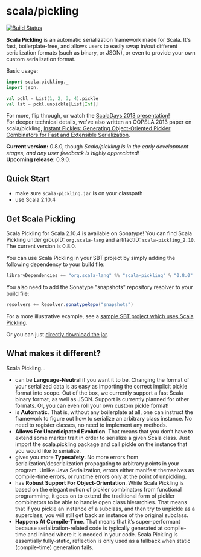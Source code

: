 scala/pickling
==============

[![Build Status](https://secure.travis-ci.org/scala/pickling.png)](http://travis-ci.org/scala/pickling)


**Scala Pickling** is an automatic serialization framework made for Scala. It's fast, boilerplate-free, and allows users to easily swap in/out different serialization formats (such as binary, or JSON), or even to provide your own custom serialization format.

Basic usage:

```scala
import scala.pickling._
import json._

val pckl = List(1, 2, 3, 4).pickle
val lst = pckl.unpickle[List[Int]]
```

For more, flip through, or watch the [ScalaDays 2013 presentation!](http://www.parleys.com/play/51c3799fe4b0d38b54f4625a/chapter0/about)
<br> For deeper technical details, we've also written an OOPSLA 2013 paper on scala/pickling, [Instant Pickles: Generating Object-Oriented Pickler Combinators for Fast and Extensible Serialization](http://infoscience.epfl.ch/record/187787/files/oopsla-pickling_1.pdf).

**Current version:** 0.8.0, though *Scala/pickling is in the early development stages, and any user feedback is highly appreciated!*
<br>**Upcoming release:** 0.9.0.

## Quick Start

- make sure `scala-pickling.jar` is on your classpath
- use Scala 2.10.4

## Get Scala Pickling

Scala Pickling for Scala 2.10.4 is available on Sonatype! You can find Scala Pickling under groupID: `org.scala-lang` and artifactID: `scala-pickling_2.10`. The current version is 0.8.0.

You can use Scala Pickling in your SBT project by simply adding the following dependency to your build file:

```scala
libraryDependencies += "org.scala-lang" %% "scala-pickling" % "0.8.0"
```

You also need to add the Sonatype "snapshots" repository resolver to your build file:

```scala
resolvers += Resolver.sonatypeRepo("snapshots")
```

For a more illustrative example, see a [sample SBT project which uses Scala Pickling](https://github.com/xeno-by/sbt-example-pickling).

Or you can just [directly download the jar](https://oss.sonatype.org/service/local/artifact/maven/redirect?r=snapshots&g=org.scala-lang&a=scala-pickling_2.10&v=0.8.0&e=jar).

## What makes it different?

Scala Pickling...

- can be **Language-Neutral** if you want it to be. Changing the format of your serialized data is as easy as importing the correct implicit pickle format into scope. Out of the box, we currently support a fast Scala binary format, as well as JSON. Support is currently planned for other formats. Or, you can even roll your own custom pickle format!
- is **Automatic**. That is, without any boilerplate at all, one can instruct the framework to figure out how to serialize an arbitrary class instance. No need to register classes, no need to implement any methods.
- **Allows For Unanticipated Evolution**. That means that you don’t have to extend some marker trait in order to serialize a given Scala class. Just import the scala.pickling package and call pickle on the instance that you would like to serialize.
- gives you more **Typesafety**. No more errors from serialization/deserialization propagating to arbitrary points in your program. Unlike Java Serialization, errors either manifest themselves as compile-time errors, or runtime errors only at the point of unpickling.
- has **Robust Support For Object-Orientation**. While Scala Pickling is based on the elegant notion of pickler combinators from functional programming, it goes on to extend the traditional form of pickler combinators to be able to handle open class hierarchies. That means that if you pickle an instance of a subclass, and then try to unpickle as a superclass, you will still get back an instance of the original subclass.
- **Happens At Compile-Time**. That means that it’s super-performant because serialization-related code is typically generated at compile-time and inlined where it is needed in your code. Scala Pickling is essentially fully-static, reflection is only used as a fallback when static (compile-time) generation fails.

<!-- This project aims to turn [a custom build of macro paradise](https://github.com/heathermiller/scala-pickling/tree/topic/scala-pickling) that we used in
[Object-Oriented Pickler Combinators and an Extensible Generation Framework](http://lampwww.epfl.ch/~hmiller/files/pickling.pdf)
into a standalone library that targets 2.10.x
(The library requires 2.10.3+).

Since we are making extensive use of quasiquotes, which cannot be added to 2.10.x due to binary and source compatibility
restrictions, building (but not using!) scala-pickling requires [a custom build of scalac](http://docs.scala-lang.org/overviews/macros/paradise.html#macro_paradise_for_210x).
Please note that scala-pickling can be used without any problems with vanilla scalac 2.10.3 -
custom scalac is only necessary to _build_ this library, not to compile against it or to link to it at runtime.

Known limitations:
  1. No support for `@pickleable`, since we cannot have macro annotations in 2.10.x.
  2. In the public API (and everywhere else), vanilla type tags are replaced with `scala.pickling.FastTypeTag/scala.pickling.fastTypeTag`.
  3. Picklers are generated directly at call sites, since we cannot have introduceTopLevel in 2.10.x.
  4. No runtime compilation, since it's not obvious how to package it without inducing a dependency on `scala-compiler.jar`.
 -->
